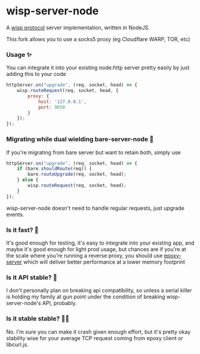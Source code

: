 # wisp-server-node

A [wisp protocol](https://github.com/MercuryWorkshop/wisp-protocol) server implementation, written in NodeJS.

This fork allows you to use a socks5 proxy (eg Cloudflare WARP, TOR, etc)

### Usage ✨

You can integrate it into your existing node:http server pretty easily by just adding this to your code

```js
httpServer.on("upgrade", (req, socket, head) => {
    wisp.routeRequest(req, socket, head, {
        proxy: {
            host: '127.0.0.1',
            port: 9050
        }
    });
});
```

### Migrating while dual wielding bare-server-node 🤺

If you're migrating from bare server but want to retain both, simply use

```js
httpServer.on("upgrade", (req, socket, head) => {
    if (bare.shouldRoute(req)) {
        bare.routeUpgrade(req, socket, head);
    } else {
        wisp.routeRequest(req, socket, head);
    }
});
```

wisp-server-node doesn't need to handle regular requests, just upgrade events.

### Is it fast? 🚀

It's good enough for testing, it's easy to integrate into your existing app, and maybe it's good enough for light prod usage, but chances are if you're at the scale where you're running a reverse proxy, you should use [epoxy-server](https://github.com/MercuryWorkshop/epoxy-tls) which will deliver better performance at a lower memory footprint

### Is it API stable? 🐎

I don't personally plan on breaking api compatibility, so unless a serial killer is holding my family at gun point under the condition of breaking wisp-server-node's API, probably.

### Is it stable stable? 🐎🐎

No. I'm sure you can make it crash given enough effort, but it's pretty okay stability wise for your average TCP request coming from epoxy client or libcurl.js.
